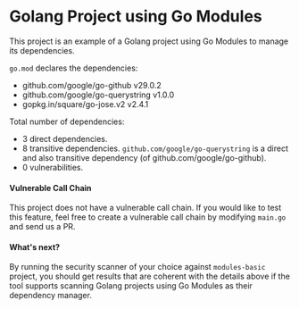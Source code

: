 # Golang Project using Go Modules

This project is an example of a Golang project using Go Modules to manage its dependencies.

`go.mod` declares the dependencies:
- github.com/google/go-github v29.0.2
- github.com/google/go-querystring v1.0.0
- gopkg.in/square/go-jose.v2 v2.4.1

Total number of dependencies:
- 3 direct dependencies.
- 8 transitive dependencies. `github.com/google/go-querystring` is a direct and also transitive dependency (of github.com/google/go-github).
- 0 vulnerabilities.

#### Vulnerable Call Chain
This project does not have a vulnerable call chain. If you would like to test this feature, feel free to create a vulnerable call chain by modifying `main.go` and send us a PR.

#### What's next?
By running the security scanner of your choice against `modules-basic` project, you should get results that are coherent with the details above if the tool supports scanning Golang projects using Go Modules as their dependency manager.

